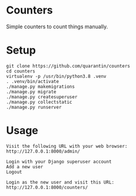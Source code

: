 # Counters
Simple counters to count things manually.

# Setup
    git clone https://github.com/quarantin/counters
    cd counters
    virtualenv -p /usr/bin/python3.8 .venv
    . .venv/bin/activate
    ./manage.py makemigrations
    ./manage.py migrate
    ./manage.py createsuperuser
    ./manage.py collectstatic
    ./manage.py runserver

# Usage
    Visit the following URL with your web browser:
    http://127.0.0.1:8000/admin/

    Login with your Django superuser account
    Add a new user
    Logout

    Login as the new user and visit this URL:
    http://127.0.0.1:8000/counters/
